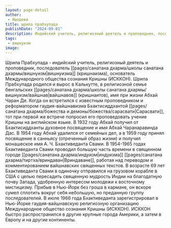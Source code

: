```yaml
---
layout: page-detail
author:
 - Яшодеви
title: шрила прабхупада
publishDate: "2024-09-01"
description: Индийский учитель, религиозный деятель и проповедник, последователь вишнуизма (кришнаизма), основатель Международного общества сознания Кришны (ИСККОН). Шрила Прабхупада родился и вырос в Калькутте, в религиозной семье бенгальских вайшнавов (кришнаитов), имя при жизни Абхай Чаран Де. Когда он встретился с известным проповедником и реформатором гаудия-вайшнавизма Бхактисиддхантой Сарасвати, тот при первой же встрече попросил его проповедовать учение Кришны на английском языке. В 1932 году Абхай получил от Бхактисиддханты духовное посвящение и имя Абхай Чаранаравинда Дас. В 1954 году Абхай удалился от семейных дел, а в 1959 году принял посвящение в санньясу (отреченный образ жизни) и получил монашеское имя А. Ч. Бхактиведанта Свами. В 1954-1965 годах Бхактиведанта Свами проводил большую часть времени в священном городе индуизма Вриндаване, работая над переводом и комментированием вайшнавских священных текстов. В возрасте 69 лет Бхактиведанта Свами в одиночку отправился на грузовом корабле в США с целью пересадить священную мудрость Индии на благодатную почву Запада, удобренную интересом молодежи к восточному мистицизму. Прибыв в Нью-Йорк без гроша в кармане, он вскоре сумел сплотить вокруг себя небольшую, но преданную группу последователей. В июле 1966 года Бхактиведанта зарегистрировал в Нью-Йорке гаудия-вайшнавскую религиозную организацию Международное общество сознания Кришны (ИСККОН). ИСККОН быстро распространился в другие крупные города Америки, а затем в Европу и на другие континенты.
tags:
 - вишнуизм
image: 
---
```

Шрила Прабхупада - индийский учитель, религиозный деятель и проповедник, последователь [[pages/санатана дхарма/школы санатана дхармы/вишнуизм|вишнуизма]] (кришнаизма), основатель Международного общества сознания Кришны (ИСККОН). Шрила Прабхупада родился и вырос в Калькутте, в религиозной семье бенгальских [[pages/санатана дхарма/школы санатана дхармы/вишнуизм/вайшнав|вайшнавов]] (кришнаитов), имя при жизни Абхай Чаран Де. Когда он встретился с известным проповедником и реформатором гаудия-вайшнавизма Бхактисиддхантой [[pages/санатана дхарма/божества и демоны/божества/сарасвати|Сарасвати]], тот при первой же встрече попросил его проповедовать учение Кришны на английском языке. В 1932 году Абхай получил от Бхактисиддханты духовное посвящение и имя Абхай Чаранаравинда Дас. В 1954 году Абхай удалился от семейных дел, а в 1959 году принял посвящение в санньясу (отреченный образ жизни) и получил монашеское имя А. Ч. Бхактиведанта Свами. В 1954-1965 годах Бхактиведанта Свами проводил большую часть времени в священном городе [[pages/санатана дхарма/индуизм|индуизма]] [[pages/санатана дхарма/тиртха/вриндаван|Вриндаване]], работая над переводом и комментированием вайшнавских священных текстов. В возрасте 69 лет Бхактиведанта Свами в одиночку отправился на грузовом корабле в США с целью пересадить священную мудрость Индии на благодатную почву Запада, удобренную интересом молодежи к восточному мистицизму. Прибыв в Нью-Йорк без гроша в кармане, он вскоре сумел сплотить вокруг себя небольшую, но преданную группу последователей. В июле 1966 года Бхактиведанта зарегистрировал в Нью-Йорке гаудия-вайшнавскую религиозную организацию Международное общество сознания Кришны (ИСККОН). ИСККОН быстро распространился в другие крупные города Америки, а затем в Европу и на другие континенты.

